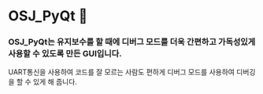 # OSJ_PyQt 🎈

### OSJ_PyQt는 유지보수를 할 때에 디버그 모드를 더욱 간편하고 가독성있게 사용할 수 있도록 만든 GUI입니다.

UART통신을 사용하여 코드를 잘 모르는 사람도 편하게 디버그 모드를 사용하여 디버깅을 할 수 있게 해 줍니다.
